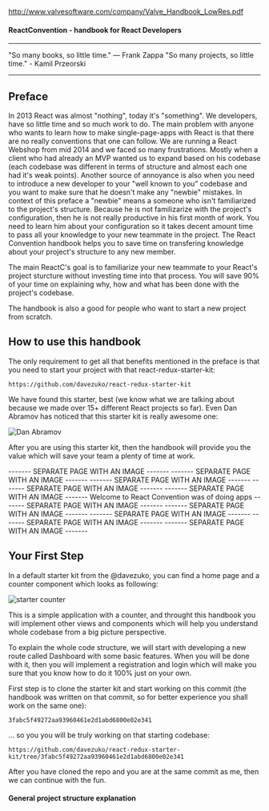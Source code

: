 http://www.valvesoftware.com/company/Valve_Handbook_LowRes.pdf

#### ReactConvention - handbook for React Developers

**** 
"So many books, so little time." ― Frank Zappa
"So many projects, so little time." - Kamil Przeorski
**** 


## Preface

In 2013 React was almost "nothing", today it's "something". We developers, have so little time and so much work to do. The main problem with anyone who wants to learn how to make single-page-apps with React is that there are no really conventions that one can follow. We are running a React Webshop from mid 2014 and we faced so many frustrations. Mostly when a client who had already an MVP wanted us to expand based on his codebase (each codebase was different in terms of structure and almost each one had it's weak points). Another source of annoyance is also when you need to introduce a new developer to your "well known to you" codebase and you want to make sure that he doesn't make any "newbie" mistakes. In context of this preface a "newbie" means a someone who isn't familiarized to the project's structure. Because he is not familizarize with the project's configuration, then he is not really productive in his first month of work. You need to learn him about your configuration so it takes decent amount time to pass all your knowledge to your new teammate in the project. The React Convention handbook helps you to save time on transfering knowledge about your project's structure to any new member. 

The main ReactC's goal is to familiarize your new teammate to your React's project sturcture without investing time into that process. You will save 90% of your time on explaining why, how and what has been done with the project's codebase. 

The handbook is also a good for people who want to start a new project from scratch.



## How to use this handbook

The only requirement to get all that benefits mentioned in the preface is that you need to start your project with that react-redux-starter-kit:
```
https://github.com/davezuko/react-redux-starter-kit
```

We have found this starter, best (we know what we are talking about because we made over 15+ different React projects so far). Even Dan Abramov has noticed that this starter kit is really awesome one:

![Dan Abramov](http://test.przeorski.pl/book/901_dan_abramov.png)

After you are using this starter kit, then the handbook will provide you the value which will save your team a plenty of time at work.



------- SEPARATE PAGE WITH AN IMAGE -------
------- SEPARATE PAGE WITH AN IMAGE -------
------- SEPARATE PAGE WITH AN IMAGE -------
------- SEPARATE PAGE WITH AN IMAGE -------
------- SEPARATE PAGE WITH AN IMAGE -------
Welcome to React Convention was of doing apps
------- SEPARATE PAGE WITH AN IMAGE -------
------- SEPARATE PAGE WITH AN IMAGE -------
------- SEPARATE PAGE WITH AN IMAGE -------
------- SEPARATE PAGE WITH AN IMAGE -------
------- SEPARATE PAGE WITH AN IMAGE -------



## Your First Step

In a default starter kit from the @davezuko, you can find a home page and a counter component which looks as following:

![starter counter](http://test.przeorski.pl/book/902_starter_counter2.png)

This is a simple application with a counter, and throught this handbook you will implement other views and components which will help you understand whole codebase from a big picture perspective.

To explain the whole code structure, we will start with developing a new route called Dashboard with some basic features. When you will be done with it, then you will implement a registration and login which will make you sure that you know how to do it 100% just on your own.


First step is to clone the starter kit and start working on this commit (the handbook was written on that commit, so for better experience you shall work on the same one):
```
3fabc5f49272aa93960461e2d1abd6800e02e341
```

... so you you will be truly working on that starting codebase:
```
https://github.com/davezuko/react-redux-starter-kit/tree/3fabc5f49272aa93960461e2d1abd6800e02e341
```

After you have cloned the repo and you are at the same commit as me, then we can continue with the fun.


#### General project structure explanation



















